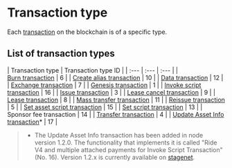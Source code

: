 # Transaction type

Each [transaction](/en/blockchain/transaction) on the blockchain is of a specific type.

## List of transaction types

| Transaction type | Transaction type ID |
| :--- | :--- | :--- |
| [Burn transaction](/en/blockchain/transaction-type/burn-transaction)  | 6 |
| [Create alias transaction](/en/blockchain/transaction-type/alias-transaction) | 10 |
| [Data transaction](/en/blockchain/transaction-type/data-transaction) | 12 |
| [Exchange transaction](/en/blockchain/transaction-type/exchange-transaction)  | 7 |
| [Genesis transaction](/en/blockchain/transaction-type/genesis-transaction)  | 1 |
| [Invoke script transaction](/en/blockchain/transaction-type/invoke-script-transaction) | 16 |
| [Issue transaction](/en/blockchain/transaction-type/issue-transaction)  | 3 |
| [Lease cancel transaction](/en/blockchain/transaction-type/lease-cancel-transaction)  | 9 |
| [Lease transaction](/en/blockchain/transaction-type/lease-transaction)  | 8 |
| [Mass transfer transaction](/en/blockchain/transaction-type/mass-transfer-transaction) | 11 |
| [Reissue transaction](/en/blockchain/transaction-type/reissue-transaction)  | 5 |
| [Set asset script transaction](/en/blockchain/transaction-type/set-asset-script-transaction) | 15 |
| [Set script transaction](/en/blockchain/transaction-type/set-script-transaction) | 13 |
| Sponsor fee transaction | 14 |
| [Transfer transaction](/en/blockchain/transaction-type/transfer-transaction)  | 4 |
| [Update Asset Info transaction](/en/blockchain/transaction-type/update-asset-info-transaction)* | 17 |

> * The Update Asset Info transaction has been added in node version 1.2.0. The functionality that implements it is called "Ride V4 and multiple attached payments for Invoke Script Transaction" (No. 16). Version 1.2.x is currently available on [stagenet](/en/blockchain/blockchain-network/stage-network).
